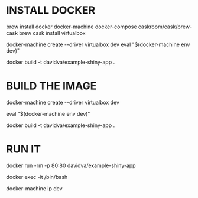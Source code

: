 INSTALL DOCKER
==============

brew install docker docker-machine docker-compose caskroom/cask/brew-cask brew cask install virtualbox

docker-machine create --driver virtualbox dev eval "$(docker-machine env dev)"

docker build -t davidva/example-shiny-app .

BUILD THE IMAGE
===============

docker-machine create --driver virtualbox dev

eval "$(docker-machine env dev)"

docker build -t davidva/example-shiny-app .

RUN IT
======

docker run -rm -p 80:80 davidva/example-shiny-app

docker exec -it <TAG> /bin/bash

docker-machine ip dev
